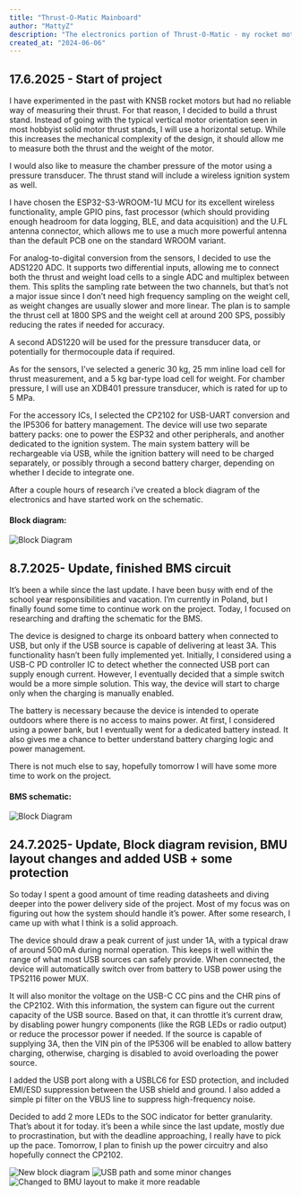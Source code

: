 ```yaml
---
title: "Thrust-O-Matic Mainboard"
author: "MattyZ"
description: "The electronics portion of Thrust-O-Matic - my rocket motor thrust stand project."
created_at: "2024-06-06"
---
```


## 17.6.2025 - Start of project
I have experimented in the past with KNSB rocket motors but had no reliable way of measuring their thrust. For that reason, I decided to build a thrust stand. Instead of going with the typical vertical motor orientation seen in most hobbyist solid motor thrust stands, I will use a horizontal setup. While this increases the mechanical complexity of the design, it should allow me to measure both the thrust and the weight of the motor.

I would also like to measure the chamber pressure of the motor using a pressure transducer. The thrust stand will include a wireless ignition system as well.

I have chosen the ESP32-S3-WROOM-1U MCU for its excellent wireless functionality, ample GPIO pins, fast processor (which should providing enough headroom for data logging, BLE, and data acquisition) and the U.FL antenna connector, which allows me to use a much more powerful antenna than the default PCB one on the standard WROOM variant.

For analog-to-digital conversion from the sensors, I decided to use the ADS1220 ADC. It supports two differential inputs, allowing me to connect both the thrust and weight load cells to a single ADC and multiplex between them. This splits the sampling rate between the two channels, but that’s not a major issue since I don’t need high frequency sampling on the weight cell, as weight changes are usually slower and more linear. The plan is to sample the thrust cell at 1800 SPS and the weight cell at around 200 SPS, possibly reducing the rates if needed for accuracy.

A second ADS1220 will be used for the pressure transducer data, or potentially for thermocouple data if required.

As for the sensors, I’ve selected a generic 30 kg, 25 mm inline load cell for thrust measurement, and a 5 kg bar-type load cell for weight. For chamber pressure, I will use an XDB401 pressure transducer, which is rated for up to 5 MPa.

For the accessory ICs, I selected the CP2102 for USB-UART conversion and the IP5306 for battery management. The device will use two separate battery packs: one to power the ESP32 and other peripherals, and another dedicated to the ignition system. The main system battery will be rechargeable via USB, while the ignition battery will need to be charged separately, or possibly through a second battery charger, depending on whether I decide to integrate one.

After a couple hours of research i’ve created a block diagram of the electronics and have started work on the schematic.

#### Block diagram:
![Block Diagram](https://hc-cdn.hel1.your-objectstorage.com/s/v3/ad1050f0f4cdaa7833b0d3583ed547c1f04eebf5_image.png)

## 8.7.2025- Update, finished BMS circuit
It’s been a while since the last update. I have been busy with end of the school year responsibilities and vacation. I’m currently in Poland, but I finally found some time to continue work on the project. Today, I focused on researching and drafting the schematic for the BMS.

The device is designed to charge its onboard battery when connected to USB, but only if the USB source is capable of delivering at least 3A. This functionality hasn’t been fully implemented yet. Initially, I considered using a USB-C PD controller IC to detect whether the connected USB port can supply enough current. However, I eventually decided that a simple switch would be a more simple solution. This way, the device will start to charge only when the charging is manually enabled.

The battery is necessary because the device is intended to operate outdoors where there is no access to mains power. At first, I considered using a power bank, but I eventually went for a dedicated battery instead. It also gives me a chance to better understand battery charging logic and power management.

There is not much else to say, hopefully tomorrow I will have some more time to work on the project.

#### BMS schematic:
![Block Diagram](https://hc-cdn.hel1.your-objectstorage.com/s/v3/0bf70f7e9a7e821279a5e142fa11d75b07970837_image.png)

## 24.7.2025- Update, Block diagram revision, BMU layout changes and added USB + some protection
So today I spent a good amount of time reading datasheets and diving deeper into the power delivery side of the project. Most of my focus was on figuring out how the system should handle it’s power. After some research, I came up with what I think is a solid approach.

The device should draw a peak current of just under 1A, with a typical draw of around 500 mA during normal operation. This keeps it well within the range of what most USB sources can safely provide. When connected, the device will automatically switch over from battery to USB power using the TPS2116 power MUX.

It will also monitor the voltage on the USB-C CC pins and the CHR pins of the CP2102. With this information, the system can figure out the current capacity of the USB source. Based on that, it can throttle it’s current draw, by disabling power hungry components (like the RGB LEDs or radio output) or reduce the processor power if needed. If the source is capable of supplying 3A, then the VIN pin of the IP5306 will be enabled to allow battery charging, otherwise, charging is disabled to avoid overloading the power source.

I added the USB port along with a USBLC6 for ESD protection, and included EMI/ESD suppression between the USB shield and ground. I also added a simple pi filter on the VBUS line to suppress high-frequency noise.

Decided to add 2 more LEDs to the SOC indicator for better granularity. That’s about it for today. it’s been a while since the last update, mostly due to procrastination, but with the deadline approaching, I really have to pick up the pace. Tomorrow, I plan to finish up the power circuitry and also hopefully connect the CP2102.

![New block diagram](https://hc-cdn.hel1.your-objectstorage.com/s/v3/bbaa5b2785fe36aa1492deabeb4fdb3550108e6f_block_diagram.png)
![USB path and some minor changes](https://hc-cdn.hel1.your-objectstorage.com/s/v3/b591260be96d52a30e19298110aa1b396e16f12c_main.png)
![Changed to BMU layout to make it more readable](https://hc-cdn.hel1.your-objectstorage.com/s/v3/70f88f490d9c3e2df8fd7838451364e0782709c9_bmu.png)
